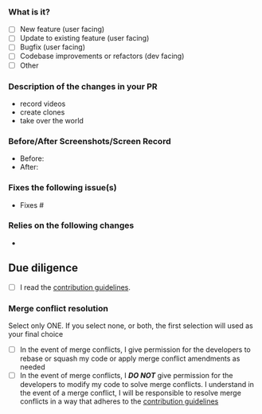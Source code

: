 <!-- Hey there. Thank you so much for improving OuterTune, and filling out the details. Having roughly the same layout helps everyone considerably :)-->

### What is it?

- [ ] New feature (user facing)
- [ ] Update to existing feature (user facing)
- [ ] Bugfix (user facing)
- [ ] Codebase improvements or refactors (dev facing)
- [ ] Other

### Description of the changes in your PR

<!-- While bullet points are the norm in this section, feel free to write free-form text instead of a list -->

- record videos
- create clones
- take over the world

### Before/After Screenshots/Screen Record

<!-- If your PR changes the app's UI in any way, please include screenshots or a video showing exactly what changed, so that developers and users can pinpoint it easily. Delete this if it doesn't apply to your PR.-->

- Before:
- After:

### Fixes the following issue(s)

<!-- Prefix issues with "Fixes" so that GitHub closes them when the PR is merged (ex: "Fixes #69". Note that each "Fixes #" should be in its own item). Also add any other relevant links. -->

- Fixes #

### Relies on the following changes

<!-- Tag any pull requests that are required before this can be merged.
Delete this if it doesn't apply to your PR. -->

-

## Due diligence

<!-- Please mark WIP pull requests and "Draft" and only "Ready for review" once it is ready to be merged  -->

- [ ] I read the [contribution guidelines](https://github.com/DD3Boh/OuterTune/blob/dev/CONTRIBUTING.md).

### Merge conflict resolution
Select only ONE. If you select none, or both, the first selection will used as your final choice

- [ ] In the event of merge conflicts, I give permission for the developers to rebase or squash my code or apply merge
  conflict amendments as needed
- [ ] In the event of merge conflicts, I ***DO NOT*** give permission for the developers to modify my code to solve merge
  conflicts. I understand in the event of a merge conflict, I will be responsible to resolve merge conflicts in a way
  that adheres to the [contribution guidelines](https://github.com/DD3Boh/OuterTune/blob/dev/CONTRIBUTING.md)

<!-- This pull request template is based on Newpipe's:  https://github.com/TeamNewPipe/NewPipe/ -->